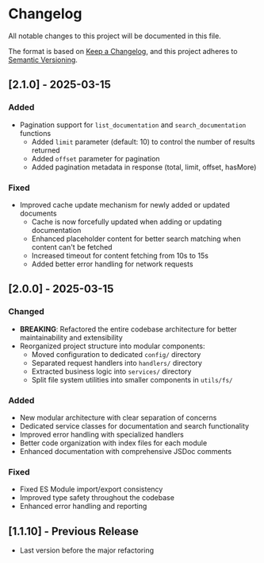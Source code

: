 # Changelog

All notable changes to this project will be documented in this file.

The format is based on [Keep a Changelog](https://keepachangelog.com/en/1.0.0/),
and this project adheres to [Semantic Versioning](https://semver.org/spec/v2.0.0.html).

## [2.1.0] - 2025-03-15

### Added
- Pagination support for `list_documentation` and `search_documentation` functions
  - Added `limit` parameter (default: 10) to control the number of results returned
  - Added `offset` parameter for pagination
  - Added pagination metadata in response (total, limit, offset, hasMore)

### Fixed
- Improved cache update mechanism for newly added or updated documents
  - Cache is now forcefully updated when adding or updating documentation
  - Enhanced placeholder content for better search matching when content can't be fetched
  - Increased timeout for content fetching from 10s to 15s
  - Added better error handling for network requests

## [2.0.0] - 2025-03-15

### Changed

- **BREAKING**: Refactored the entire codebase architecture for better maintainability and extensibility
- Reorganized project structure into modular components:
  - Moved configuration to dedicated `config/` directory
  - Separated request handlers into `handlers/` directory
  - Extracted business logic into `services/` directory
  - Split file system utilities into smaller components in `utils/fs/`

### Added

- New modular architecture with clear separation of concerns
- Dedicated service classes for documentation and search functionality
- Improved error handling with specialized handlers
- Better code organization with index files for each module
- Enhanced documentation with comprehensive JSDoc comments

### Fixed

- Fixed ES Module import/export consistency
- Improved type safety throughout the codebase
- Enhanced error handling and reporting

## [1.1.10] - Previous Release

- Last version before the major refactoring
